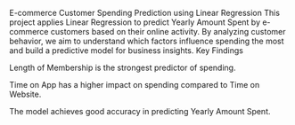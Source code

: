 E-commerce Customer Spending Prediction using Linear Regression
This project applies Linear Regression to predict Yearly Amount Spent by e-commerce customers based on their online activity. By analyzing customer behavior, we aim to understand which factors influence spending the most and build a predictive model for business insights.
Key Findings

Length of Membership is the strongest predictor of spending.

Time on App has a higher impact on spending compared to Time on Website.

The model achieves good accuracy in predicting Yearly Amount Spent.
